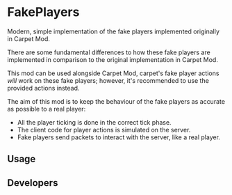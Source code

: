 # FakePlayers

Modern, simple implementation of the fake players implemented originally in Carpet Mod.

There are some fundamental differences to how these fake players are implemented
in comparison to the original implementation in Carpet Mod.

This mod can be used alongside Carpet Mod, carpet's fake player actions *will* work
on these fake players; however, it's recommended to use the provided actions instead. 

The aim of this mod is to keep the behaviour of the fake players as accurate as
possible to a real player:
- All the player ticking is done in the correct tick phase.
- The client code for player actions is simulated on the server.
- Fake players send packets to interact with the server, like a real player.

## Usage

## Developers
